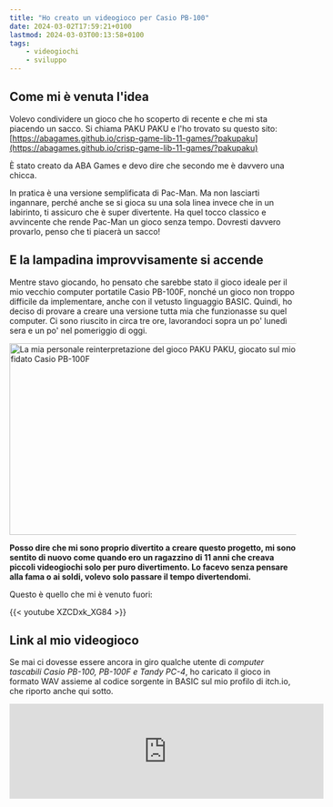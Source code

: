 ```yaml
---
title: "Ho creato un videogioco per Casio PB-100"
date: 2024-03-02T17:59:21+0100
lastmod: 2024-03-03T00:13:58+0100
tags:
    - videogiochi
    - sviluppo
---
```


## Come mi è venuta l'idea

Volevo condividere un gioco che ho scoperto di recente e che mi sta piacendo un sacco. Si chiama PAKU PAKU e l'ho trovato su questo sito:  
[https://abagames.github.io/crisp-game-lib-11-games/?pakupaku](https://abagames.github.io/crisp-game-lib-11-games/?pakupaku)      

È stato creato da ABA Games e devo dire che secondo me è davvero una chicca.

In pratica è una versione semplificata di Pac-Man. Ma non lasciarti ingannare, perché anche se si gioca su una sola linea invece che in un labirinto, ti assicuro che è super divertente. Ha quel tocco classico e avvincente che rende Pac-Man un gioco senza tempo. Dovresti davvero provarlo, penso che ti piacerà un sacco!

## E la lampadina improvvisamente si accende

Mentre stavo giocando, ho pensato che sarebbe stato il gioco ideale per il mio vecchio computer portatile Casio PB-100F, nonché un gioco non troppo difficile da implementare, anche con il vetusto linguaggio BASIC. Quindi, ho deciso di provare a creare una versione tutta mia che funzionasse su quel computer. Ci sono riuscito in circa tre ore, lavorandoci sopra un po' lunedì sera e un po' nel pomeriggio di oggi. 

<img src="uploads/2024/52ed252276.jpg" width="600" height="337" alt="La mia personale reinterpretazione del gioco PAKU PAKU, giocato sul mio vecchio e fidato Casio PB-100F">

**Posso dire che mi sono proprio divertito a creare questo progetto, mi sono sentito di nuovo come quando ero un ragazzino di 11 anni che creava piccoli videogiochi solo per puro divertimento. Lo facevo senza pensare alla fama o ai soldi, volevo solo passare il tempo divertendomi.**

Questo è quello che mi è venuto fuori:

{{< youtube XZCDxk_XG84 >}}  
  
## Link al mio videogioco

Se mai ci dovesse essere ancora in giro qualche utente di *computer tascabili Casio PB-100, PB-100F e Tandy PC-4*, ho caricato il gioco in formato WAV assieme al codice sorgente in BASIC sul mio profilo di itch.io, che riporto anche qui sotto.

<iframe frameborder="0" src="https://itch.io/embed/2467159" width="552" height="167"><a href="https://cesco.itch.io/paku-paku-casio-pb100">Paku Paku for Casio PB-100/100F and Tandy PC-4 by Cesco</a></iframe>
